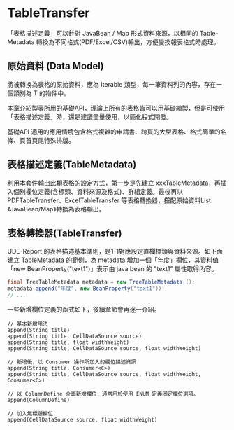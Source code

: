 
# TableTransfer

「表格描述定義」可以針對 JavaBean / Map 形式資料來源，以相同的 Table-Metadata 轉換為不同格式(PDF/Excel/CSV)輸出，方便變換報表格式時處理。

## 原始資料 (Data Model)

將被轉換為表格的原始資料，應為 Iterable<T> 類型，每一筆資料列的內容，存在一個類別為 T 的物件中。


本章介紹製表所用的基礎API，理論上所有的表格皆可以用基礎繪製，但是可使用「表格描述定義」時，還是建議盡量使用，以簡化程式開發。

基礎API 適用的應用情境包含格式複雜的申請書、跨頁的大型表格、格式簡單的名條、頁首頁尾特殊排版。


## 表格描述定義(TableMetadata)

利用本套件輸出此類表格的設定方式，第一步是先建立 xxxTableMetadata，再插入個別欄位定義\(含標頭、資料來源及格式\)、群組定義。最後再以 PDFTableTransfer、ExcelTableTransfer 等表格轉換器，撘配原始資料List《JavaBean/Map》轉換為表格輸出。



## 表格轉換器(TableTransfer)






UDE-Report 的表格描述基本準則，是1-1對應設定直欄標頭與資料來源。如下面建立 TableMetadata 的範例，為 metadata 增加一個「年度」欄位，其資料值「new BeanProperty("text1")」表示由 java bean 的 "text1" 屬性取得內容。

```java
final TreeTableMetadata metadata = new TreeTableMetadata ();
metadata.append("年度", new BeanProperty("text1"));
// ...
```

一些新增欄位定義的函式如下，後續章節會再逐一介紹。


```
// 基本新增用法
append(String title)
append(String title, CellDataSource source)
append(String title, float widthWeight)
append(String title, CellDataSource source, float widthWeight)

// 新增後，以 Consumer 操作所加入的欄位描述資訊
append(String title, Consumer<C>)
append(String title, CellDataSource source, float widthWeight, Consumer<C>)

// 以 ColumnDefine 介面新增欄位，通常用於使用 ENUM 定義固定欄位選項。
append(ColumnDefine)

// 加入無標題欄位
append(CellDataSource source, float widthWeight)
```

